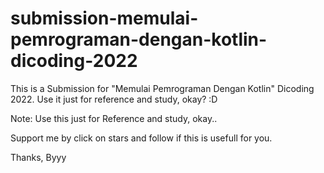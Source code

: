 # submission-memulai-pemrograman-dengan-kotlin-dicoding-2022
This is a Submission for "Memulai Pemrograman Dengan Kotlin" Dicoding 2022. Use it just for reference and study, okay? :D

Note: Use this just for Reference and study, okay..

Support me by click on stars and follow if this is usefull for you.

Thanks, Byyy
